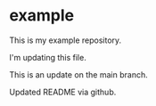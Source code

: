 # example

This is my example repository. 

I'm updating this file.

This is an update on the main branch. 

Updated README via github.
